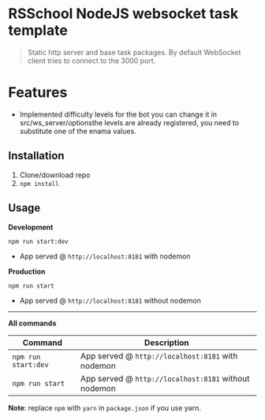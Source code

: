 # RSSchool NodeJS websocket task template
> Static http server and base task packages. 
> By default WebSocket client tries to connect to the 3000 port.
# Features 
- Implemented difficulty levels for the bot you can change it in src/ws_server/optionsthe levels are already registered, you need to substitute one of the enama values.

## Installation
1. Clone/download repo
2. `npm install`

## Usage
**Development**

`npm run start:dev`

* App served @ `http://localhost:8181` with nodemon

**Production**

`npm run start`

* App served @ `http://localhost:8181` without nodemon

---

**All commands**

Command | Description
--- | ---
`npm run start:dev` | App served @ `http://localhost:8181` with nodemon
`npm run start` | App served @ `http://localhost:8181` without nodemon

**Note**: replace `npm` with `yarn` in `package.json` if you use yarn.

